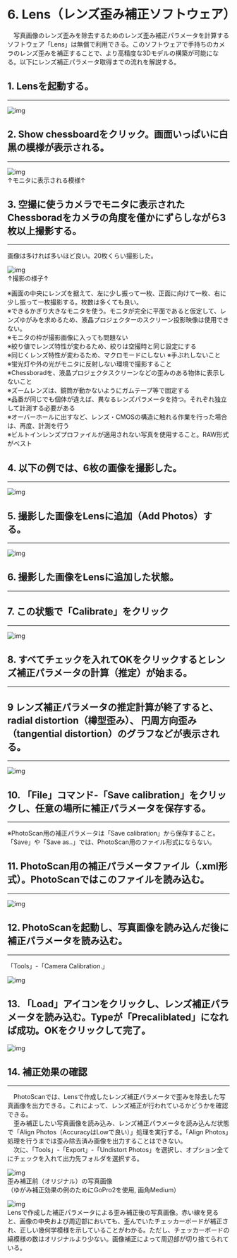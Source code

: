 # 6.	Lens（レンズ歪み補正ソフトウェア）
　写真画像のレンズ歪みを除去するためのレンズ歪み補正パラメータを計算するソフトウェア「Lens」は無償で利用できる。このソフトウェアで手持ちのカメラのレンズ歪みを補正することで、より高精度な3Dモデルの構築が可能になる。以下にレンズ補正パラメータ取得までの流れを解説する。

## 1. Lensを起動する。
---

![img](./pic/1.png)

## 2.	Show chessboardをクリック。画面いっぱいに白黒の模様が表示される。
---

![img](./pic/2.png)  
↑モニタに表示される模様↑

## 3.	空撮に使うカメラでモニタに表示されたChessboradをカメラの角度を僅かにずらしながら3枚以上撮影する。
---
画像は多ければ多いほど良い。20枚くらい撮影した。

![img](./pic/3.png)  
↑撮影の様子↑

※画面の中央にレンズを据えて、左に少し振って一枚、正面に向けて一枚、右に少し振って一枚撮影する。枚数は多くても良い。  
※できるかぎり大きなモニタを使う。モニタが完全に平面であると仮定して、レンズゆがみを求めるため、液晶プロジェクターのスクリーン投影映像は使用できない。  
※モニタの枠が撮影画像に入っても問題ない  
※絞り値でレンズ特性が変わるため、絞りは空撮時と同じ設定にする  
※同じくレンズ特性が変わるため、マクロモードにしない
※手ぶれしないこと  
※蛍光灯や外の光がモニタに反射しない環境で撮影すること  
※Chessboradを、液晶プロジェクタスクリーンなどの歪みのある物体に表示しないこと  
※ズームレンズは、鏡筒が動かないようにガムテープ等で固定する  
※品番が同じでも個体が違えば、異なるレンズパラメータを持つ。それぞれ独立して計測する必要がある  
※オーバーホールに出すなど、レンズ・CMOSの構造に触れる作業を行った場合は、再度、計測を行う  
※ビルトインレンズプロファイルが適用されない写真を使用すること。RAW形式がベスト  

## 4.	以下の例では、6枚の画像を撮影した。
---
![img](./pic/4.png)

## 5.	撮影した画像をLensに追加（Add Photos）する。
---
![img](./pic/5.png)

## 6.	撮影した画像をLensに追加した状態。
---

## 7.	この状態で「Calibrate」をクリック
---
![img](./pic/6.png)

## 8. すべてチェックを入れてOKをクリックするとレンズ補正パラメータの計算（推定）が始まる。
---

## 9	レンズ補正パラメータの推定計算が終了すると、radial distortion（樽型歪み）、 円周方向歪み（tangential distortion）のグラフなどが表示される。
---

![img](./pic/7.png)

## 10. 「File」コマンド-「Save calibration」をクリックし、任意の場所に補正パラメータを保存する。
---

※PhotoScan用の補正パラメータは「Save calibration」から保存すること。「Save」や「Save as..」では、PhotoScan用のファイル形式にならない。

## 11.	PhotoScan用の補正パラメータファイル（.xml形式）。PhotoScanではこのファイルを読み込む。
---

![img](./pic/8.png)

## 12.	PhotoScanを起動し、写真画像を読み込んだ後に補正パラメータを読み込む。
---
「Tools」-「Camera Calibration.」

![img](./pic/9.png)

## 13.	「Load」アイコンをクリックし、レンズ補正パラメータを読み込む。Typeが「Precaliblated」になれば成功。OKをクリックして完了。

![img](./pic/10.png)

## 14. 補正効果の確認
---
　PhotoScanでは、Lensで作成したレンズ補正パラメータで歪みを除去した写真画像を出力できる。これによって、レンズ補正が行われているかどうかを確認できる。  
　歪み補正したい写真画像を読み込み、レンズ補正パラメータを読み込んだ状態で「Align Photos（AccuracyはLowで良い）」処理を実行する。「Align Photos」処理を行うまでは歪み除去済み画像を出力することはできない。  
　次に、「Tools」-「Export」-「Undistort Photos」を選択し、オプション全てにチェックを入れて出力先フォルダを選択する。

![img](./pic/11.png)  
歪み補正前（オリジナル）の写真画像  
（ゆがみ補正効果の例のためにGoPro2を使用, 画角Medium）

![img](./pic/12.png)  
Lensで作成した補正パラメータによる歪み補正後の写真画像。赤い線を見ると、画像の中央および周辺部においても、歪んでいたチェッカーボードが補正され、正しい幾何学模様を示していることがわかる。ただし、チェッカーボードの縞模様の数はオリジナルより少ない。画像補正によって周辺部が切り捨てられている。
